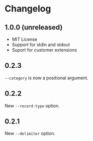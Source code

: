 Changelog
=========

1.0.0 (unreleased)
-----

* MIT License
* Support for stdin and stdout
* Suport for customer extensions

0.2.3
-----

`--category` is now a positional argument.

0.2.2
-----

New `--record-type` option.

0.2.1
-----

New `--delimiter` option.